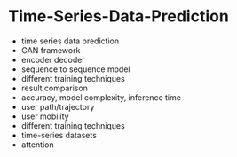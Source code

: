 # Time-Series-Data-Prediction                 
- time series data prediction           
- GAN framework               
- encoder decoder           
- sequence to sequence model         
- different training techniques 
- result comparison  
- accuracy, model complexity, inference time    
- user path/trajectory  
- user mobility   
- different training techniques 
- time-series datasets 
- attention 
  
